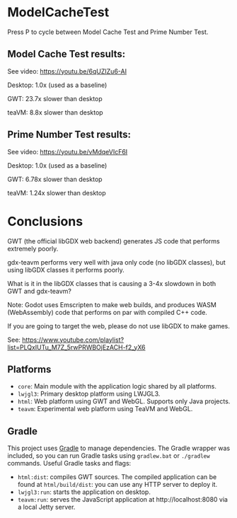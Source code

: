 # ModelCacheTest

Press P to cycle between Model Cache Test and Prime Number Test.

## Model Cache Test results:

See video: https://youtu.be/6qUZIZu6-AI

Desktop: 1.0x (used as a baseline)

GWT: 23.7x slower than desktop

teaVM: 8.8x slower than desktop

## Prime Number Test results:

See video: https://youtu.be/vMdqeVIcF6I

Desktop: 1.0x (used as a baseline)

GWT: 6.78x slower than desktop

teaVM: 1.24x slower than desktop

# Conclusions

GWT (the official libGDX web backend) generates JS code that performs extremely poorly.

gdx-teavm performs very well with java only code (no libGDX classes), but using libGDX classes it performs poorly.

What is it in the libGDX classes that is causing a 3-4x slowdown in both GWT and gdx-teavm? 

Note: Godot uses Emscripten to make web builds, and produces WASM (WebAssembly) code that performs on par with compiled C++ code.

If you are going to target the web, please do not use libGDX to make games.

See: https://www.youtube.com/playlist?list=PLQxIUTu_M7Z_5rwPRWBOjEzACH-f2_yX6

## Platforms

- `core`: Main module with the application logic shared by all platforms.
- `lwjgl3`: Primary desktop platform using LWJGL3.
- `html`: Web platform using GWT and WebGL. Supports only Java projects.
- `teavm`: Experimental web platform using TeaVM and WebGL.

## Gradle

This project uses [Gradle](https://gradle.org/) to manage dependencies.
The Gradle wrapper was included, so you can run Gradle tasks using `gradlew.bat` or `./gradlew` commands.
Useful Gradle tasks and flags:

- `html:dist`: compiles GWT sources. The compiled application can be found at `html/build/dist`: you can use any HTTP server to deploy it.
- `lwjgl3:run`: starts the application on desktop.
- `teavm:run`: serves the JavaScript application at http://localhost:8080 via a local Jetty server.
